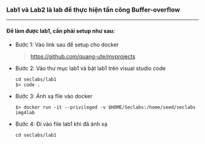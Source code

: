 ### Lab1 và Lab2 là lab để thực hiện tấn công Buffer-overflow
***
#### Để làm được lab1, cần phải setup như sau: 
* Bước 1: Vào link sau để setup cho docker
  > https://github.com/quang-ute/myprojects
* Bước 2: Vào thư mục lab1 và bật lab1 trên visual studio code
  ```
  cd seclabs/lab1
  $> code .
  ```
* Bước 3: Ánh xạ file vào docker
  ```
  $> docker run -it --privileged -v $HOME/Seclabs:/home/seed/seclabs img4lab
  ```
* Bước 4: Đi vào file lab1 khi đã ánh xạ
  ```
  cd seclabs/lab1
  ```
